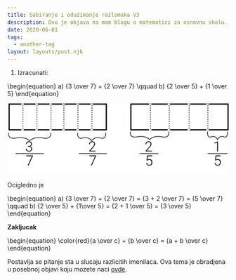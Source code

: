 ```yaml
---
title: Sabiranje i oduzimanje razlomaka V3
description: Ovo je objava na mom blogu o matematici za osnovnu skolu.
date: 2020-06-01
tags:
  - another-tag
layout: layouts/post.njk
---
```


1) Izracunati:

\begin{equation}
a) {3 \over 7} + {2 \over 7} \qquad b) {2 \over 5} + {1 \over 5}
\end{equation}

<p style="text-align:center;"><img src="/img/sabiranje_i_oduzimanje_razlomaka/Objava1Z1.png"/></p>

Ocigledno je


\begin{equation}
a) {3 \over 7} + {2 \over 7} = {3 + 2 \over 7} = {5 \over 7} \qquad b) {2 \over 5} + {1\over 5} = {2 + 1 \over 5} = {3 \over 5}
\end{equation}


**Zakljucak**

\begin{equation}
\color{red}{a \over c} + {b \over c} = {a + b \over c}
\end{equation}

Postavlja se pitanje sta u slucaju razlicitih imenilaca. Ova tema je obradjena u posebnoj objavi koju mozete naci [ovde](/posts/sabiranje_i_oduzimanje_razlomaka_razlicit_imenilac/). 
